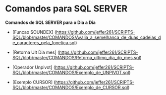 # Comandos para SQL SERVER
**Comandos de SQL SERVER para o Dia a Dia**
- [Funcao SOUNDEX] (https://github.com/jeffer261/SCRIPTS-SQL/blob/master/COMANDOS/Avalia_a_semelhanca_de_duas_cadeias_de_caracteres_pela_fonetica.sql)

- [Retorna Ult Dia mes] (https://github.com/jeffer261/SCRIPTS-SQL/blob/master/COMANDOS/Retorna_ultimo_dia_do_mes.sql)

- [Operador Unpivot] (https://github.com/jeffer261/SCRIPTS-SQL/blob/master/COMANDOS/Exemplo_de_UNPIVOT.sql)

- [Exemplo CURSOR] (https://github.com/jeffer261/SCRIPTS-SQL/blob/master/COMANDOS/Exemplo_de_CURSOR.sql)

